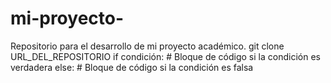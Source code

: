 # mi-proyecto-
 Repositorio para el desarrollo de mi proyecto académico.
git clone URL_DEL_REPOSITORIO
if condición:
    # Bloque de código si la condición es verdadera
else:
    # Bloque de código si la condición es falsa
